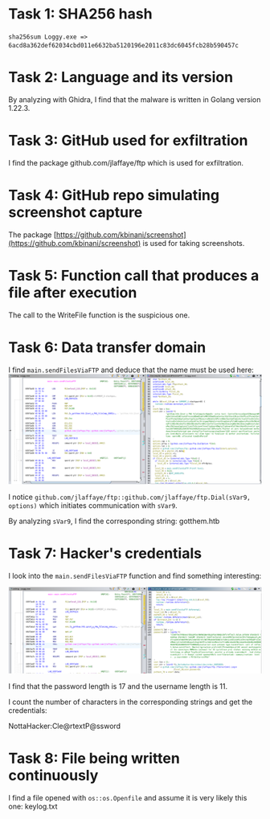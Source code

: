 # Task 1: SHA256 hash

`sha256sum Loggy.exe => 6acd8a362def62034cbd011e6632ba5120196e2011c83dc6045fcb28b590457c`

# Task 2: Language and its version

By analyzing with Ghidra, I find that the malware is written in Golang version 1.22.3.

# Task 3: GitHub used for exfiltration

I find the package github.com/jlaffaye/ftp which is used for exfiltration.

# Task 4: GitHub repo simulating screenshot capture

The package [https://github.com/kbinani/screenshot](https://github.com/kbinani/screenshot) is used for taking screenshots.

# Task 5: Function call that produces a file after execution

The call to the WriteFile function is the suspicious one.

# Task 6: Data transfer domain

I find `main.sendFilesViaFTP` and deduce that the name must be used here:
![alt text](note/ctf/HTB/Sherlock/asset/Loggy1.png)

I notice `github.com/jlaffaye/ftp::github.com/jlaffaye/ftp.Dial(sVar9, options)` which initiates communication with `sVar9`.

By analyzing `sVar9`, I find the corresponding string: gotthem.htb

# Task 7: Hacker's credentials

I look into the `main.sendFilesViaFTP` function and find something interesting:

![alt text](note/ctf/HTB/Sherlock/asset/Loggy2.png)

I find that the password length is 17 and the username length is 11.

I count the number of characters in the corresponding strings and get the credentials:

NottaHacker\:Cle\@rtextP\@ssword

# Task 8: File being written continuously

I find a file opened with `os::os.Openfile` and assume it is very likely this one: keylog.txt